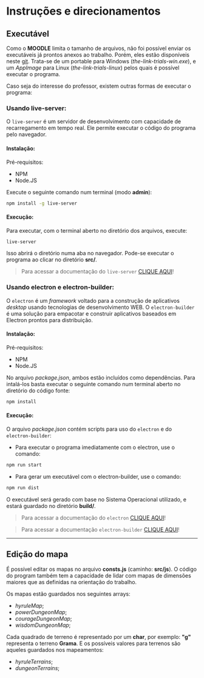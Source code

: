 # Instruções e direcionamentos

## Executável

Como o **MOODLE** limita o tamanho de arquivos, não foi possível enviar os executáveis já prontos anexos ao trabalho.
Porém, eles estão disponíveis neste [git](https://github.com/lucasmc64/ia).
Trata-se de um portable para Windows (_the-link-trials-win.exe_), e um *AppImage* para Linux (_the-link-trials-linux_) pelos quais é possível executar o programa.

Caso seja do interesse do professor, existem outras formas de executar o programa:

### Usando live-server:

O `live-server` é um servidor de desenvolvimento com capacidade de recarregamento em tempo real.
Ele permite executar o código do programa pelo navegador.

#### Instalação:

Pré-requisitos:
- NPM
- Node.JS

Execute o seguinte comando num terminal (modo **admin**):

```bash
npm install -g live-server
```

#### Execução:

Para executar, com o terminal aberto no diretório dos arquivos, execute:

```bash
live-server
```

Isso abrirá o diretório numa aba no navegador. Pode-se executar o programa ao clicar no diretório **src/**.

> Para acessar a documentação do `live-server` [CLIQUE AQUI](https://github.com/tapio/live-server)!

### Usando electron e electron-builder:

O `electron` é um *framework* voltado para a construção de aplicativos *desktop* usando tecnologias de desenvolvimento WEB. O `electron-builder` é uma solução para empacotar e construir aplicativos baseados em Electron prontos para distribuição.

#### Instalação:

Pré-requisitos:
- NPM
- Node.JS

No arquivo *package.json*, ambos estão incluídos como dependências.
Para intalá-los basta executar o seguinte comando num terminal aberto no diretório do código fonte:

```bash
npm install
```

#### Execução:

O arquivo *package.json* contém scripts para uso do `electron` e do `electron-builder`:

- Para executar o programa imediatamente com o electron, use o comando:

```bash
npm run start
```


- Para gerar um executável com o electron-builder, use o comando:

```bash
npm run dist
```

O executável será gerado com base no Sistema Operacional utilizado, e estará guardado no diretório **build/**.

> Para acessar a documentação do `electron` [CLIQUE AQUI](https://www.electronjs.org/docs/latest)!

> Para acessar a documentação `electron-builder` [CLIQUE AQUI](https://www.electron.build/)!

---

## Edição do mapa

É possível editar os mapas no arquivo **consts.js** (caminho: **src/js**). O código do program também tem a capacidade de lidar com mapas de dimensões maiores que as definidas na orientação do trabalho.

Os mapas estão guardados nos seguintes arrays:
- *hyruleMap*;
- *powerDungeonMap*;
- *courageDungeonMap*;
- *wisdomDungeonMap*;

Cada quadrado de terreno é representado por um **char**, por exemplo: **"g"** representa o terreno **Grama**. E os possíveis valores para terrenos são aqueles guardados nos mapeamentos:
- *hyruleTerrains*;
- *dungeonTerrains*;

